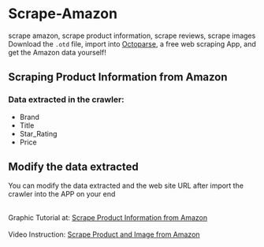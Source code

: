 # Scrape-Amazon
scrape amazon, scrape product information, scrape reviews, scrape images
Download the `.otd` file, import into [Octoparse](https://www.octoparse.com/), a free web scraping App, and get the Amazon data yourself!
## Scraping Product Information from Amazon<br>
### Data extracted in the crawler: <br>
 * Brand<br> 
 * Title<br>
 * Star_Rating<br>
 * Price<br>


## Modify the data extracted
You can modify the data extracted and the web site URL after import the crawler into the APP on your end
<br><br>


Graphic Tutorial at: [Scrape Product Information from Amazon](https://www.octoparse.com/tutorial-7/scrape-product-information-from-amazon)<br><br>
Video Instruction: [Scrape Product and Image from Amazon](https://youtu.be/vEGFe6shbac)
